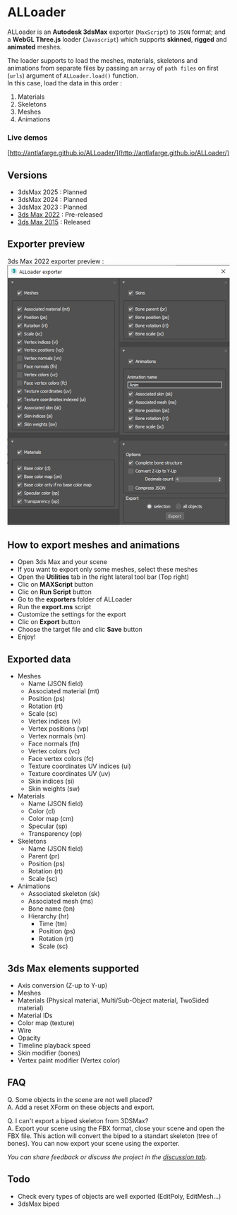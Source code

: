 # ALLoader  
ALLoader is an **Autodesk 3dsMax** exporter (`MaxScript`) to `JSON` format; and a **WebGL Three.js** loader (`Javascript`) which supports **skinned**, **rigged** and **animated** meshes.

The loader supports to load the meshes, materials, skeletons and animations from separate files by passing an `array` of `path files` on first (`urls`) argument of `ALLoader.load()` function.  
In this case, load the data in this order :
1. Materials
2. Skeletons
3. Meshes
4. Animations

### Live demos
[http://antlafarge.github.io/ALLoader/](http://antlafarge.github.io/ALLoader/)

## Versions
- 3dsMax 2025 : Planned
- 3dsMax 2024 : Planned
- 3dsMax 2023 : Planned
- [3ds Max 2022](https://github.com/antlafarge/ALLoader/releases/tag/3dsmax2022) : Pre-released 
- [3ds Max 2015](https://github.com/antlafarge/ALLoader/releases/tag/3dsmax2015) : Released 

## Exporter preview
3ds Max 2022 exporter preview :  
![image](exporter-preview.png)

## How to export meshes and animations
- Open 3ds Max and your scene
- If you want to export only some meshes, select these meshes
- Open the **Utilities** tab in the right lateral tool bar (Top right)
- Clic on **MAXScript** button
- Clic on **Run Script** button
- Go to the **exporters** folder of ALLoader
- Run the **export.ms** script
- Customize the settings for the export
- Clic on **Export** button
- Choose the target file and clic **Save** button
- Enjoy!

## Exported data
- Meshes
    - Name (JSON field)
    - Associated material (mt)
    - Position (ps)
    - Rotation (rt)
    - Scale (sc)
    - Vertex indices (vi)
    - Vertex positions (vp)
    - Vertex normals (vn)
    - Face normals (fn)
    - Vertex colors (vc)
    - Face vertex colors (fc)
    - Texture coordinates UV indices (ui)
    - Texture coordinates UV (uv)
    - Skin indices (si)
    - Skin weights (sw)
- Materials
    - Name (JSON field)
    - Color (cl)
    - Color map (cm)
    - Specular (sp)
    - Transparency (op)
- Skeletons
    - Name (JSON field)
    - Parent (pr)
    - Position (ps)
    - Rotation (rt)
    - Scale (sc)
- Animations
    - Associated skeleton (sk)
    - Associated mesh (ms)
    - Bone name (bn)
    - Hierarchy (hr)
        - Time (tm)
        - Position (ps)
        - Rotation (rt)
        - Scale (sc)

## 3ds Max elements supported
- Axis conversion (Z-up to Y-up)
- Meshes
- Materials (Physical material, Multi/Sub-Object material, TwoSided material)
- Material IDs
- Color map (texture)
- Wire
- Opacity
- Timeline playback speed
- Skin modifier (bones)
- Vertex paint modifier (Vertex color)

## FAQ
Q. Some objects in the scene are not well placed?  
A. Add a reset XForm on these objects and export.  

Q. I can't export a biped skeleton from 3DSMax?  
A. Export your scene using the FBX format, close your scene and open the FBX file. This action will convert the biped to a standart skeleton (tree of bones). You can now export your scene using the exporter.  

_You can share feedback or discuss the project in the [discussion tab](https://github.com/antlafarge/ALLoader/discussions)._  

## Todo
- Check every types of objects are well exported (EditPoly, EditMesh...)
- 3dsMax biped
